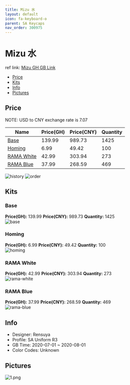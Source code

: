 ```yaml
---
title: Mizu 水
layout: default
icon: fa-keyboard-o
parent: SA Keycaps
nav_order: 300975
---
```


# Mizu 水

ref link: [Mizu GH GB Link]()  
* [Price](#price)  
* [Kits](#kits)  
* [Info](#info)  
* [Pictures](#pictures)  


## Price  

NOTE: USD to CNY exchange rate is 7.07

| Name          | Price(GH)    |  Price(CNY) | Quantity |
| ------------- | ------------ |  ---------- | -------- |
|[Base](#base)|139.99|989.73|1425|
|[Homing](#homing)|6.99|49.42|100|
|[RAMA White](#rama-white)|42.99|303.94|273|
|[RAMA Blue](#rama-blue)|37.99|268.59|469|

<img src="{{ 'assets/images/sa-keycaps/mizu/history.png' | relative_url }}" alt="history" class="image featured">
<img src="{{ 'assets/images/sa-keycaps/mizu/order.png' | relative_url }}" alt="order" class="image featured">

## Kits  
### Base  
**Price(GH):** 139.99    **Price(CNY):** 989.73    **Quantity:** 1425  
<img src="{{ 'assets/images/sa-keycaps/mizu/kits_pics/base.png' | relative_url }}" alt="base" class="image featured">

### Homing  
**Price(GH):** 6.99    **Price(CNY):** 49.42    **Quantity:** 100  
<img src="{{ 'assets/images/sa-keycaps/mizu/kits_pics/homing.png' | relative_url }}" alt="homing" class="image featured">

### RAMA White  
**Price(GH):** 42.99    **Price(CNY):** 303.94    **Quantity:** 273  
<img src="{{ 'assets/images/sa-keycaps/mizu/kits_pics/rama-white.png' | relative_url }}" alt="rama-white" class="image featured">

### RAMA Blue  
**Price(GH):** 37.99    **Price(CNY):** 268.59    **Quantity:** 469  
<img src="{{ 'assets/images/sa-keycaps/mizu/kits_pics/rama-blue.png' | relative_url }}" alt="rama-blue" class="image featured">


## Info  
* Designer: Rensuya  
* Profile: SA Uniform R3  
* GB Time: 2020-07-01 ~ 2020-08-01  
* Color Codes: Unknown  

## Pictures  
<img src="{{ 'assets/images/sa-keycaps/mizu/rendering_pics/1.png' | relative_url }}" alt="1.png" class="image featured">
